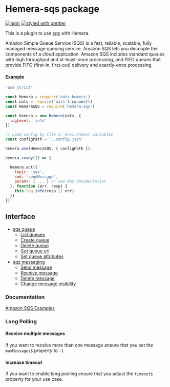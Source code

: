 # Hemera-sqs package

[![npm](https://img.shields.io/npm/v/hemera-sqs.svg?maxAge=3600)](https://www.npmjs.com/package/hemera-sqs)
[![styled with prettier](https://img.shields.io/badge/styled_with-prettier-ff69b4.svg)](#badge)

This is a plugin to use [sqs](https://aws.amazon.com/sqs/) with Hemera.

Amazon Simple Queue Service (SQS) is a fast, reliable, scalable, fully managed message queuing service. Amazon SQS lets you decouple the components of a cloud application. Amazon SQS includes standard queues with high throughput and at-least-once processing, and FIFO queues that provide FIFO (first-in, first-out) delivery and exactly-once processing.

#### Example

```js
'use strict'

const Hemera = require('nats-hemera')
const nats = require('nats').connect()
const HemeraSQS = require('hemera-sqs')

const hemera = new Hemera(nats, {
  logLevel: 'info'
})

// Load config by file or environment variables
const configPath = '..config.json'

hemera.use(HemeraSQS, { configPath })

hemera.ready(() => {

  hemera.act({
    topic: 'sqs',
    cmd: 'sendMessage',
    params: { ... } // See AWS documentation
  }, function (err, resp) {
    this.log.info(resp || err)
  })
})
```

## Interface

* [sqs queue](#sqs-queue)
  * [List queues](#listQueue)
  * [Create queue](#createQueue)
  * [Delete queue](#deleteQueue)
  * [Get queue url](#getQueueUrl)
  * [Set queue attributes](#setQueueAttributes)
* [sqs messaging](#sqs-messaging)
  * [Send message](#sendMessage)
  * [Receive message](#receiveMessage)
  * [Delete message](#deleteMessage)
  * [Change message visibility](#changeMessageVisibility)

### Documentation
[Amazon SQS Examples](http://docs.aws.amazon.com/sdk-for-javascript/v2/developer-guide/sqs-examples.html)

### Long Polling

#### Receive multiple messages
If you want to receive more than one message ensure that you set the `maxMessages$` property to `-1`

#### Increase timeout 
If you want to enable long pooling ensure that you adjust the `timeout$` property for your use case.

